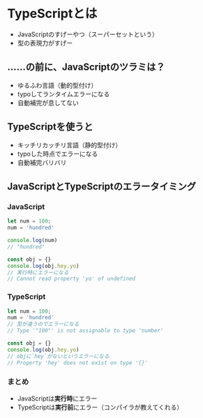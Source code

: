 TypeScriptとは
====

* JavaScriptのすげーやつ（スーパーセットという）
* 型の表現力がすげー


……の前に、JavaScriptのツラミは？
----

* ゆるふわ言語（動的型付け）
* typoしてランタイムエラーになる
* 自動補完が息してない


TypeScriptを使うと
-----

* キッチリカッチリ言語（静的型付け）
* typoした時点でエラーになる
* 自動補完バリバリ


JavaScriptとTypeScriptのエラータイミング
----

### JavaScript

```js
let num = 100;
num = 'hundred'

console.log(num)
// "hundred"

const obj = {}
console.log(obj.hey.yo)
// 実行時にエラーになる
// Cannot read property 'yo' of undefined
```

### TypeScript

```ts
let num = 100;
num = 'hundred'
// 型が違うのでエラーになる
// Type '"100"' is not assignable to type 'number'

const obj = {}
console.log(obj.hey.yo)
// objに`hey`がないというエラーになる
// Property 'hey' does not exist on type '{}'
```

### まとめ

* JavaScriptは**実行時**にエラー
* TypeScriptは**実行前**にエラー（コンパイラが教えてくれる）
